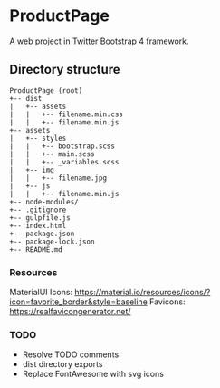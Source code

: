# ProductPage
A web project in Twitter Bootstrap 4 framework.

## Directory structure
```
ProductPage (root)
+-- dist
|   +-- assets
|   |   +-- filename.min.css
|   |   +-- filename.min.js
+-- assets
|   +-- styles
|   |   +-- bootstrap.scss
|   |   +-- main.scss
|   |   +-- _variables.scss
|   +-- img
|   |   +-- filename.jpg
|   +-- js
|   |   +-- filename.min.js
+-- node-modules/
+-- .gitignore
+-- gulpfile.js
+-- index.html
+-- package.json
+-- package-lock.json
+-- README.md
 ```

### Resources
MaterialUI Icons: https://material.io/resources/icons/?icon=favorite_border&style=baseline
Favicons: https://realfavicongenerator.net/

### TODO
* Resolve TODO comments
* dist directory exports
* Replace FontAwesome with svg icons
